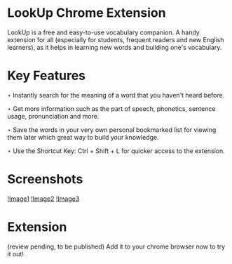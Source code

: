 # LookUp Chrome Extension

LookUp is a free and easy-to-use vocabulary companion. A handy extension for all (especially for students, frequent readers and new English learners), as it helps in learning new words and building one's vocabulary.

# Key Features

⋆ Instantly search for the meaning of a word that you haven't heard before.

⋆ Get more information such as the part of speech, phonetics, sentence usage, 
   pronunciation and more.

⋆ Save the words in your very own personal bookmarked list for viewing them later which 
   great way to build your knowledge. 

⋆ Use the Shortcut Key: Ctrl + Shift + L for quicker access to the extension.

# Screenshots

[!Image1](images/screenshot1.png)
[!Image2](images/screenshot2.png)
[!Image3](images/screenshot3.png)

# Extension

(review pending, to be published)
Add it to your chrome browser now to try it out! 

